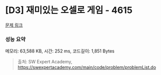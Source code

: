 # [D3] 재미있는 오셀로 게임 - 4615 

[문제 링크](https://swexpertacademy.com/main/code/problem/problemDetail.do?contestProbId=AWQmA4uK8ygDFAXj) 

### 성능 요약

메모리: 63,588 KB, 시간: 252 ms, 코드길이: 1,851 Bytes



> 출처: SW Expert Academy, https://swexpertacademy.com/main/code/problem/problemList.do